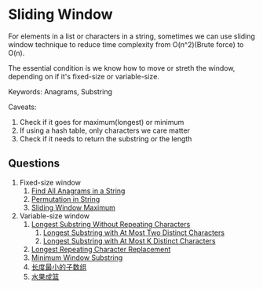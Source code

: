 # Sliding Window

For elements in a list or characters in a string, sometimes we can use sliding window technique to reduce time complexity from O(n^2)(Brute force) to O(n).

The essential condition is we know how to move or streth the window, depending on if it's fixed-size or variable-size.

Keywords: Anagrams, Substring

Caveats:

1. Check if it goes for maximum(longest) or minimum
2. If using a hash table, only characters we care matter
3. Check if it needs to return the substring or the length

## Questions

1. Fixed-size window
   1. [Find All Anagrams in a String](find_anagrams.py)
   2. [Permutation in String](permutation_in_string.py)
   3. [Sliding Window Maximum](sliding_window_maximum.py)
2. Variable-size window
   1. [Longest Substring Without Repeating Characters](longest_substring.py)
      1. [Longest Substring with At Most Two Distinct Characters](longest_substring.py)
      1. [Longest Substring with At Most K Distinct Characters](longest_substring.py)
   1. [Longest Repeating Character Replacement](longest_repeat_char_replacement.py)
   1. [Minimum Window Substring](min_window.py)
   1. [长度最小的子数组](min_subarray.py)
   1. [水果成篮](total_fruits.py)
